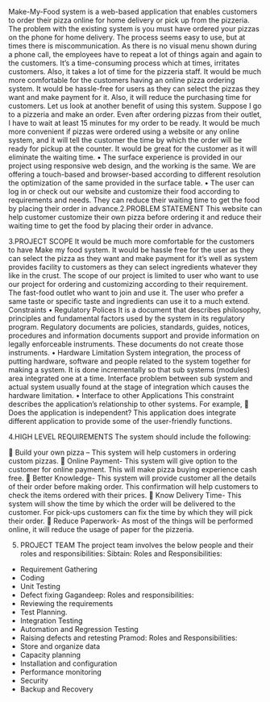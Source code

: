 Make-My-Food system is a web-based application that enables customers to order their pizza online for home delivery or pick up from the pizzeria. The problem with the existing system is you must have ordered your pizzas on the phone for home delivery. The process seems easy to use, but at times there is miscommunication. As there is no visual menu shown during a phone call, the employees have to repeat a lot of things again and again to the customers. It’s a time-consuming process which at times, irritates customers. Also, it takes a lot of time for the pizzeria staff. 
           It would be much more comfortable for the customers having an online pizza ordering system. It would be hassle-free for users as they can select the pizzas they want and make payment for it. Also, it will reduce the purchasing time for customers. Let us look at another benefit of using this system. Suppose I go to a pizzeria and make an order. Even after ordering pizzas from their outlet, I have to wait at least 15 minutes for my order to be ready. 
 It would be much more convenient if pizzas were ordered using a website or any online system, and it will tell the customer the time by which the order will be ready for pickup at the counter. It would be great for the customer as it will eliminate the waiting time.
•	The surface experience is provided in our project using responsive web design, and the working is the same. We are offering a touch-based and browser-based according to different resolution the optimization of the same provided in the surface table. 
•	The user can log in or check out our website and customize their food according to requirements and needs. They can reduce their waiting time to get the food by placing their order in advance.2.PROBLEM STATEMENT
	 This website can help customer customize their own pizza before ordering it and reduce their waiting time to get the food by placing their order in advance.

3.PROJECT SCOPE
	It would be much more comfortable for the customers to have Make my food system. It would be hassle free for the user as they can select the pizza as they want and make payment for it’s well as system provides facility to customers as they can select ingredients whatever they like in the crust. 
The scope of our project is limited to user who want to use our project for ordering and customizing according to their requirement. The fast-food outlet who want to join and use it. The user who prefer a same taste or specific taste and ingredients can use it to a much extend.
Constraints 
•	Regulatory Polices 
It is a document that describes philosophy, principles and fundamental factors used by the system in its regulatory program. Regulatory documents are policies, standards, guides, notices, procedures and information documents support and provide information on legally enforceable instruments. These documents do not create those instruments. 
•	Hardware Limitation 
System integration, the process of putting hardware, software and people related to the system together for making a system. It is done incrementally so that sub systems (modules) area integrated one at a time. 
Interface problem between sub system and actual system usually found at the stage of integration which causes the hardware limitation. 
•	Interface to other Applications 
This constraint describes the application’s relationship to other systems. For example,  Does the application is independent? 
This application does integrate different application to provide some of the user-friendly functions. 


4.HIGH LEVEL REQUIREMENTS
	The system should include the following:

	Build your own pizza – This system will help customers in ordering custom pizzas.
	Online Payment- This system will give option to the customer for online payment. 
This will make pizza buying experience cash free. 
	Better Knowledge- This system will provide customer all the details of their order before making order. This confirmation will help customers to check the items ordered with their prices. 
	Know Delivery Time- This system will show the time by which the order will be delivered to the customer. For pick-ups customers can fix the time by which they will pick their order. 
	Reduce Paperwork- As most of the things will be performed online, it will reduce the usage of paper for the pizzeria. 


5. PROJECT TEAM
	The project team involves the below people and their roles and responsibilities:
Sibtain: Roles and Responsibilities:
*	Requirement Gathering
*	Coding
*	Unit Testing
*	Defect fixing
Gagandeep: Roles and responsibilities:
*	Reviewing the requirements
*	Test Planning.
*	Integration Testing
*	Automation and Regression Testing
*	Raising defects and retesting
Pramod: Roles and Responsibilities:
*	Store and organize data
*	Capacity planning
*	Installation and configuration
*	Performance monitoring
*	Security
*	Backup and Recovery

